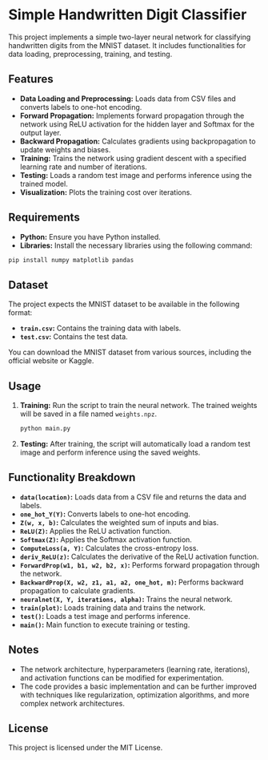 # Simple Handwritten Digit Classifier

This project implements a simple two-layer neural network for classifying handwritten digits from the MNIST dataset. It includes functionalities for data loading, preprocessing, training, and testing.

## Features

* **Data Loading and Preprocessing:** Loads data from CSV files and converts labels to one-hot encoding.
* **Forward Propagation:** Implements forward propagation through the network using ReLU activation for the hidden layer and Softmax for the output layer.
* **Backward Propagation:** Calculates gradients using backpropagation to update weights and biases.
* **Training:** Trains the network using gradient descent with a specified learning rate and number of iterations.
* **Testing:** Loads a random test image and performs inference using the trained model.
* **Visualization:** Plots the training cost over iterations.

## Requirements

* **Python:** Ensure you have Python installed.
* **Libraries:** Install the necessary libraries using the following command:

```bash
pip install numpy matplotlib pandas
```

## Dataset

The project expects the MNIST dataset to be available in the following format:

* **`train.csv`:** Contains the training data with labels.
* **`test.csv`:** Contains the test data.

You can download the MNIST dataset from various sources, including the official website or Kaggle.

## Usage

1. **Training:** Run the script to train the neural network. The trained weights will be saved in a file named `weights.npz`.
   ```bash
   python main.py
   ```

2. **Testing:** After training, the script will automatically load a random test image and perform inference using the saved weights.

## Functionality Breakdown

* **`data(location)`:** Loads data from a CSV file and returns the data and labels.
* **`one_hot_Y(Y)`:** Converts labels to one-hot encoding.
* **`Z(w, x, b)`:** Calculates the weighted sum of inputs and bias.
* **`ReLU(Z)`:** Applies the ReLU activation function.
* **`Softmax(Z)`:** Applies the Softmax activation function.
* **`ComputeLoss(a, Y)`:** Calculates the cross-entropy loss.
* **`deriv_ReLU(z)`:** Calculates the derivative of the ReLU activation function.
* **`ForwardProp(w1, b1, w2, b2, x)`:** Performs forward propagation through the network.
* **`BackwardProp(X, w2, z1, a1, a2, one_hot, m)`:** Performs backward propagation to calculate gradients.
* **`neuralnet(X, Y, iterations, alpha)`:** Trains the neural network.
* **`train(plot)`:** Loads training data and trains the network.
* **`test()`:** Loads a test image and performs inference.
* **`main()`:** Main function to execute training or testing.

## Notes

* The network architecture, hyperparameters (learning rate, iterations), and activation functions can be modified for experimentation.
* The code provides a basic implementation and can be further improved with techniques like regularization, optimization algorithms, and more complex network architectures.

## License

This project is licensed under the MIT License.
